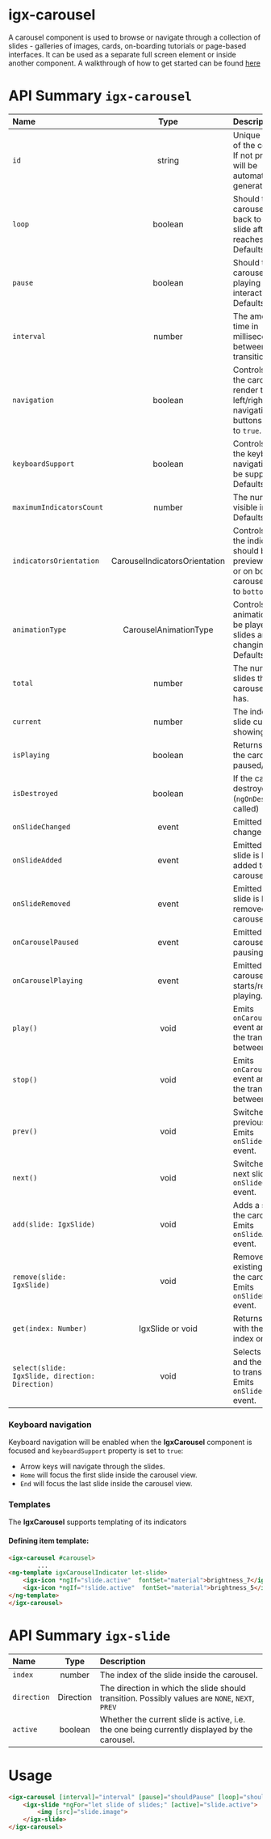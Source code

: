 # igx-carousel

A carousel component is used to browse or navigate through a collection of slides - galleries of images,
cards, on-boarding tutorials or page-based interfaces. It can be used as a separate full screen element
or inside another component.
A walkthrough of how to get started can be found [here](https://www.infragistics.com/products/ignite-ui-angular/angular/components/carousel.html)

# API Summary `igx-carousel`
| Name   |      Type      |  Description |
|:----------|:-------------:|:------|
| `id` | string | Unique identifier of the component. If not provided it will be automatically generated.|
| `loop` |  boolean | Should the carousel wrap back to the first slide after it reaches the last. Defaults to `true`. |
| `pause` | boolean | Should the carousel stop playing on user interaction. Defaults to `true`.  |
| `interval` | number | The amount of time in milliseconds between slides transition. |
| `navigation` | boolean | Controls should the carousel render the left/right navigation buttons. Defaults to `true`. |
| `keyboardSupport` | boolean | Controls should the keyboard navigation should be supported. Defaults to `true`. |
| `maximumIndicatorsCount` | number | The number of visible indicators. Defaults to `5`. |
| `indicatorsOrientation` | CarouselIndicatorsOrientation | Controls whether the indicators should be previewed on top or on bottom of carousel. Defaults to `bottom`. |
| `animationType` | CarouselAnimationType | Controls what animation should be played when slides are changing. Defaults to `slide`. |
| `total` | number | The number of slides the carousel currently has.  |
| `current` | number | The index of the slide currently showing. |
| `isPlaying` | boolean | Returns whether the carousel is paused/playing. |
| `isDestroyed` | boolean | If the carousel is destroyed (`ngOnDestroy` was called) |
| `onSlideChanged` | event | Emitted on slide change |
| `onSlideAdded` | event | Emitted when a slide is being added to the carousel |
| `onSlideRemoved`| event | Emitted whe a slide is being removed from the carousel |
| `onCarouselPaused` | event | Emitted when the carousel is pausing. |
| `onCarouselPlaying`| event | Emitted when the carousel starts/resumes playing. |
| `play()` | void | Emits `onCarouselPlaying` event and starts the transition between slides. |
| `stop()` | void | Emits `onCarouselPaused` event and stops the transition between slides. |
| `prev()` | void | Switches to the previous slide. Emits `onSlideChanged` event. |
| `next()` | void | Switches to the next slide. Emits `onSlideChanged` event. |
| `add(slide: IgxSlide)` | void | Adds a slide to the carousel. Emits `onSlideAdded` event. |
| `remove(slide: IgxSlide)` | void | Removes an existing slide from the carousel. Emits `onSlideRemoved` event. |
| `get(index: Number)` | IgxSlide or void | Returns the slide with the given index or null. |
| `select(slide: IgxSlide, direction: Direction)`| void | Selects the slide and the direction to transition to. Emits `onSlideChanged` event. |

### Keyboard navigation
Keyboard navigation will be enabled when the **IgxCarousel** component is focused and `keyboardSupport` property is set to `true`:
- Arrow keys will navigate through the slides.
- `Home` will focus the first slide inside the carousel view.
- `End` will focus the last slide inside the carousel view.

### Templates
The **IgxCarousel** supports templating of its indicators

#### Defining item template:
```html
<igx-carousel #carousel>
        ...
<ng-template igxCarouselIndicator let-slide>
    <igx-icon *ngIf="slide.active"  fontSet="material">brightness_7</igx-icon>
    <igx-icon *ngIf="!slide.active"  fontSet="material">brightness_5</igx-icon>
</ng-template>
</igx-carousel>
```

# API Summary `igx-slide`
| Name   |      Type      |  Description |
|:----------|:-------------:|:------|
| `index` |  number | The index of the slide inside the carousel. |
| `direction` |  Direction | The direction in which the slide should transition. Possibly values are `NONE`, `NEXT`, `PREV` |
| `active`| boolean | Whether the current slide is active, i.e. the one being currently displayed by the carousel. |

# Usage
```html
<igx-carousel [interval]="interval" [pause]="shouldPause" [loop]="shouldLoop">
    <igx-slide *ngFor="let slide of slides;" [active]="slide.active">
        <img [src]="slide.image">
    </igx-slide>
</igx-carousel>
```
